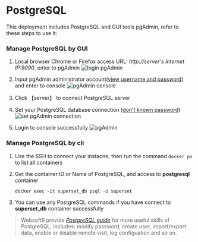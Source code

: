 # PostgreSQL

This deployment includes PostgreSQL and GUI tools pgAdmin, refer to these steps to use it:

### Manage PostgreSQL by GUI

1. Local browser Chrome or Firefox access URL: *http://server's Internet IP:9090*, enter to pgAdmin
   ![login pgAdmin](https://libs.websoft9.com/Websoft9/DocsPicture/en/postgresql/pgadmin-loginui-websoft9.png)

2. Input pgAdmin administrator account([view username and password](/stack-accounts.md#postgresql)) and enter to console
   ![pgAdmin console](https://libs.websoft9.com/Websoft9/DocsPicture/en/postgresql/pgadmin-console-websoft9.png)

3. Click 【server】 to connect PostgreSQL server

4. Set your PostgreSQL database connection ([don't known password](/stack-accounts.md#postgresql))
  ![set pgAdmin connection](https://libs.websoft9.com/Websoft9/DocsPicture/en/postgresql/pgadmin-createserver-websoft9.png)

5. Login to console successfully
  ![pgAdmin](https://libs.websoft9.com/Websoft9/DocsPicture/en/postgresql/pgadmin-console-websoft9.png)

### Manage PostgreSQL by cli

1. Use the SSH to connect your instacne, then run the command `docker ps` to list all containers

2. Get the container ID or Name of PostgreSQL, and access to **postgresql** container

   ```
   docker exec -it superset_db psql -U superset
   ```
3. You can use any PostgreSQL commands if you have connect to **superset_db** container successfully

> Websoft9 provide *[PostgreSQL guide](https://support.websoft9.com/docs/postgresql/admin-pgAdmin.html)* for more useful skills of PostgreSQL, includes: modify password, create user, import/export data, enable or disable remote visit, log configuation and so on.
